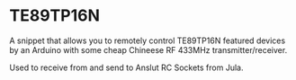 # TE89TP16N

A snippet that allows you to remotely control TE89TP16N featured devices by an Arduino with some cheap Chineese RF 433MHz transmitter/receiver.

Used to receive from and send to Anslut RC Sockets from Jula.
